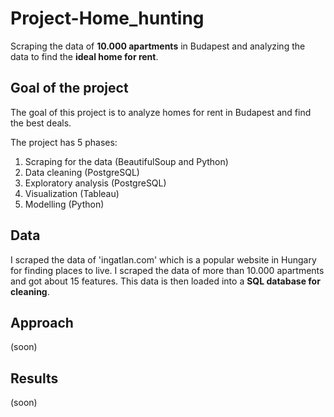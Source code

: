 # Project-Home_hunting
Scraping the data of **10.000 apartments** in Budapest and analyzing the data to find the **ideal home for rent**.

## Goal of the project
The goal of this project is to analyze homes for rent in Budapest and find the best deals.

The project has 5 phases:
1. Scraping for the data (BeautifulSoup and Python)
2. Data cleaning (PostgreSQL)
3. Exploratory analysis (PostgreSQL)
4. Visualization (Tableau)
5. Modelling (Python)

## Data
I scraped the data of 'ingatlan.com' which is a popular website in Hungary for finding places to live. I scraped the data of more than 10.000 apartments and got about 15 features. This data is then loaded into a **SQL database for cleaning**.

## Approach
(soon)

## Results
(soon)
